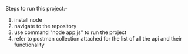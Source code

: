 Steps to run this project:-
1. install node
2. navigate to the repository
3. use command "node app.js" to run the project
4. refer to postman collection attached for the list of all the api and their functionality
